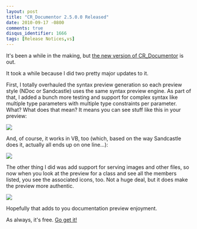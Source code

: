 ```yaml
---
layout: post
title: "CR_Documentor 2.5.0.0 Released"
date: 2010-09-17 -0800
comments: true
disqus_identifier: 1666
tags: [Release Notices,vs]
---
```

It's been a while in the making, but [the new version of
CR\_Documentor](http://cr-documentor.googlecode.com) is out.

It took a while because I did two pretty major updates to it.

First, I totally overhauled the syntax preview generation so each
preview style (NDoc or Sandcastle) uses the same syntax preview engine.
As part of that, I added a bunch more testing and support for complex
syntax like multiple type parameters with multiple type constraints per
parameter. What? What does that mean? It means you can see stuff like
this in your preview:

![](https://hyqi8g.blu.livefilestore.com/y2pSpjGUvEpOYkXbEkxgCRdz5Dc3PwGYKsNvRxCZkYVssmftVOYnVdQ7Vdy8Tc40ADE1EMJKpj-CrKmIUjKsiUsJAwdEVBnedRnH7pCxjzT_Ws/20100917csharptypeparam.png?psid=1)

And, of course, it works in VB, too (which, based on the way Sandcastle
does it, actually all ends up on one line...):

![](https://hyqi8g.bl3301.livefilestore.com/y2peIbVOAQoD-DWM3Y_Rw_eZ7GInvK63UGn2FK6ZyJGgL6R5weHSGKf4mX3BJopaSYAsnXSaSKNQEEJ9Zw-7Q4fHJmhH2-jFX9TIFyBzZLWFCA/20100917vbtypeparams.png?psid=1)

The other thing I did was add support for serving images and other
files, so now when you look at the preview for a class and see all the
members listed, you see the associated icons, too. Not a huge deal, but
it does make the preview more authentic.

![](https://hyqi8g.bl3302.livefilestore.com/y2pLGANudgJELY-HgCdEcMy6wrU1syN4gr11zVXZjYoeJWtgUkCTwUzgchNXjDfNiAN2zNpE_XKg81y-u0NzymHBOz1TBZH1rKl7faU3DDp0YI/20100917icons.png?psid=1)

Hopefully that adds to you documentation preview enjoyment.

As always, it's free. [Go get it!](http://cr-documentor.googlecode.com)

